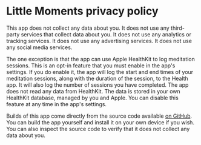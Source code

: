 # Little Moments privacy policy

This app does not collect any data about you. It does not use any third-party services that collect data about you. It does not use any analytics or tracking services. It does not use any advertising services. It does not use any social media services.

The one exception is that the app can use Apple HealthKit to log meditation sessions. This is an opt-in feature that you must enable in the app's settings. If you do enable it, the app will log the start and end times of your meditation sessions, along with the duration of the session, to the Health app. It will also log the number of sessions you have completed. The app does not read any data from HealthKit. The data is stored in your own HealthKit database, managed by you and Apple. You can disable this feature at any time in the app's settings.

Builds of this app come directly from the source code available [on GitHub](https://github.com/ibomash/LittleMoments). You can build the app yourself and install it on your own device if you wish. You can also inspect the source code to verify that it does not collect any data about you.
